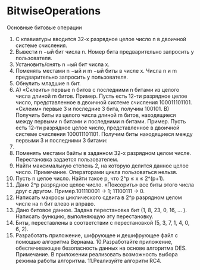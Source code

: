 # BitwiseOperations
Основные битовые операции
1. С клавиатуры вводится 32-х разрядное целое число n в двоичной системе
счисления.
1. Вывести n −ый бит числа n. Номер бита предварительно запросить у
пользователя.
2. Установить/снять n −ый бит числа x.
3. Поменять местами n −ый и m −ый биты в числе x. Числа n и m
предварительно запросить у пользователя.
4. Обнулить младшие n бит.
2. A) «Склеить» первые n битов с последними n битами из целого числа длиной
m битов. Пример. Пусть есть 12-ти разрядное целое число, представленное
в двоичной системе счисления 100011101101. «Склеим» первые 3 и
последние 3 бита, получим 100101.
B) Получить биты из целого числа длиной m битов, находящиеся между
первыми n битами и последними n битами. Пример. Пусть есть 12-ти разрядное
целое число, представленное в двоичной системе счисления 100011101101.
Получим биты находящиеся между первыми 3 и последними 3 битами:
011101.
3. Поменять местами байты в заданном 32-х разрядном целом числе.
Перестановка задается пользователем.
4. Найти максимальную степень 2, на которую делится данное целое число.
Примечание. Операторами цикла пользоваться нельзя.
5. Пусть n целое число. Найти такое p, что 2^p ≤ x ≤ 2^(p+1).
6. Дано 2^p разрядное целое число. «Поксорить» все биты этого числа друг с
другом. Пример.101110001 → 1; 11100111 → 0.
7. Написать макросы циклического сдвига в 2^p разрядном целом числе на n бит
влево и вправо.
8. Дано  битовое данное. Задана перестановка бит (1, 8, 23, 0, 16, … ). Написать
функцию, выполняющую эту перестановку.
11110001. Биты, переставлены в соответствии с перестановкой
(5, 3, 7, 1, 4, 0, 6, 2).
9. Разработать приложение, шифрующее и дешифрующее файл с помощью
алгоритма Вернама.
10.Разработайте приложение, обеспечивающее безопасность данных на основе
алгоритма DES. Примечание. В приложении реализовать возможность выбора
режима работы алгоритма.
11.Реализуйте алгоритм RC4.
